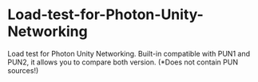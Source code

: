 # Load-test-for-Photon-Unity-Networking
Load test for Photon Unity Networking. Built-in compatible with PUN1 and PUN2, it allows you to compare both version. (*Does not contain PUN sources!)
